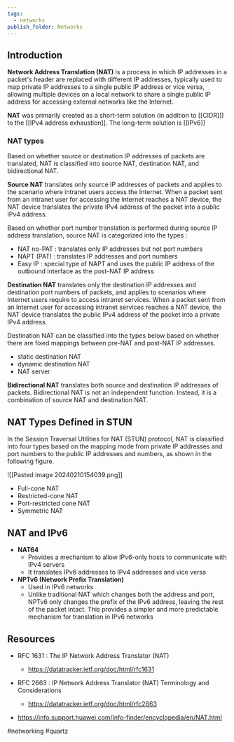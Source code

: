 ```yaml
---
tags:
  - networks
publish_folder: Networks
---
```


## Introduction

**Network Address Translation (NAT)** is a process in which IP addresses in a packet's header are replaced with different IP addresses, typically used to map private IP addresses to a single public IP address or vice versa, allowing multiple devices on a local network to share a single public IP address for accessing external networks like the Internet.

**NAT** was primarily created as a short-term solution (in addition to [[CIDR]]) to the [[IPv4 address exhaustion]].
The long-term solution is [[IPv6]]

### NAT types

Based on whether source or destination IP addresses of packets are translated, NAT is classified into source NAT, destination NAT, and bidirectional NAT.

**Source NAT** translates only source IP addresses of packets and applies to the scenario where intranet users access the Internet.
When a packet sent from an intranet user for accessing the Internet reaches a NAT device, the NAT device translates the private IPv4 address of the packet into a public IPv4 address.

Based on whether port number translation is performed during source IP address translation, source NAT is categorized into the types : 

- NAT no-PAT : translates only IP addresses but not port numbers
- NAPT (PAT) : translates IP addresses and port numbers
- Easy IP : special type of NAPT and uses the public IP address of the outbound interface as the post-NAT IP address

**Destination NAT** translates only the destination IP addresses and destination port numbers of packets, and applies to scenarios where Internet users require to access intranet services.
When a packet sent from an Internet user for accessing intranet services reaches a NAT device, the NAT device translates the public IPv4 address of the packet into a private IPv4 address.

Destination NAT can be classified into the types below based on whether there are fixed mappings between pre-NAT and post-NAT IP addresses.

- static destination NAT
- dynamic destination NAT
- NAT server

**Bidirectional NAT** translates both source and destination IP addresses of packets. Bidirectional NAT is not an independent function. Instead, it is a combination of source NAT and destination NAT.


## NAT Types Defined in STUN

In the Session Traversal Utilities for NAT (STUN) protocol, NAT is classified into four types based on the mapping mode from private IP addresses and port numbers to the public IP addresses and numbers, as shown in the following figure.

![[Pasted image 20240210154039.png]]


- Full-cone NAT
- Restricted-cone NAT
- Port-restricted cone NAT
- Symmetric NAT



## NAT and IPv6


- **NAT64**
	- Provides a mechanism to allow IPv6-only hosts to communicate with IPv4 servers
	- It translates IPv6 addresses to IPv4 addresses and vice versa
- **NPTv6 (Network Prefix Translation)**
	- Used in IPv6 networks
	- Unlike traditional NAT which changes both the address and port, NPTv6 only changes the prefix of the IPv6 address, leaving the rest of the packet intact. This provides a simpler and more predictable mechanism for translation in IPv6 networks


## Resources

- RFC 1631 : The IP Network Address Translator (NAT)
	- https://datatracker.ietf.org/doc/html/rfc1631
- RFC 2663 : IP Network Address Translator (NAT) Terminology and Considerations
	- https://datatracker.ietf.org/doc/html/rfc2663

- https://info.support.huawei.com/info-finder/encyclopedia/en/NAT.html

#networking 
#quartz 